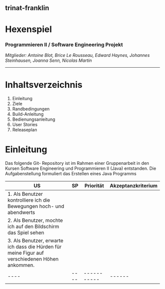 ## trinat-franklin
# Hexenspiel

### Programmieren II / Software Engineering Projekt

*Mitglieder: Antoine Blot, Brice Le Rousseau, Edward Haynes, Johannes Steinhausen, Joanna Senn, Nicolas Martin*

-----

# Inhaltsverzeichnis

1. Einleitung 
2. Ziele
3. Randbedingungen
4. Build-Anleitung
5. Bedienungsanleitung
6. User Stories
7. Releaseplan


# Einleitung
Das folgende Git- Repository ist im Rahmen einer Gruppenarbeit in den Kursen Software Engineering und Programmieren II (Java) entstanden. Die Aufgabenstellung formuliert das Erstellen eines Java Programms


| US | SP | Priorität | Akzeptanzkriterium |
|----|----|-----------|------|
|1. Als Benutzer kontrolliere ich die Bewegungen hoch- und abendwerts||||
|2. Als Benutzer, mochte ich auf den Bildschirm das Spiel sehen||||
|3. Als Benutzer, erwarte ich dass die Hürden für meine Figur auf verschiedenen Höhen ankommen. ||||
|----|----|-----------|------|
